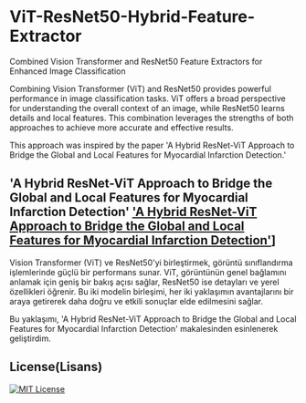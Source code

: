 # ViT-ResNet50-Hybrid-Feature-Extractor
Combined Vision Transformer and ResNet50 Feature Extractors for Enhanced Image Classification


Combining Vision Transformer (ViT) and ResNet50 provides powerful performance in image classification tasks. ViT offers a broad perspective for understanding the overall context of an image, while ResNet50 learns details and local features. This combination leverages the strengths of both approaches to achieve more accurate and effective results.

This approach was inspired by the paper 'A Hybrid ResNet-ViT Approach to Bridge the Global and Local Features for Myocardial Infarction Detection.'

'A Hybrid ResNet-ViT Approach to Bridge the Global and Local Features for Myocardial Infarction Detection' 
['A Hybrid ResNet-ViT Approach to Bridge the Global and Local Features for Myocardial Infarction Detection']([https://img.shields.io/badge/License-MIT-green.svg](https://www.nature.com/articles/s41598-024-54846-8))]
---------------------------------------------------------

Vision Transformer (ViT) ve ResNet50'yi birleştirmek, görüntü sınıflandırma işlemlerinde güçlü bir performans sunar. ViT, görüntünün genel bağlamını anlamak için geniş bir bakış açısı sağlar, ResNet50 ise detayları ve yerel özellikleri öğrenir. Bu iki modelin birleşimi, her iki yaklaşımın avantajlarını bir araya getirerek daha doğru ve etkili sonuçlar elde edilmesini sağlar.

Bu yaklaşımı, 'A Hybrid ResNet-ViT Approach to Bridge the Global and Local Features for Myocardial Infarction Detection' makalesinden esinlenerek geliştirdim.



## License(Lisans)
[![MIT License](https://img.shields.io/badge/License-MIT-green.svg)](https://choosealicense.com/licenses/mit/)
